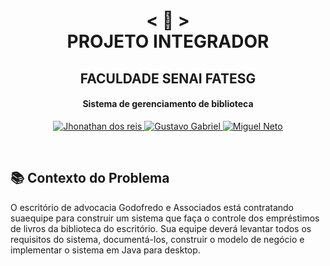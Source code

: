 <h1 align="center">
    < 📜 > <br>
PROJETO INTEGRADOR
</h1>
    <h2 align="center">
    FACULDADE SENAI FATESG
    </h2>
<h4 align="center">
Sistema de gerenciamento de biblioteca
</h4>

<p align="center">
  <a href="https://github.com/Jhonathanreis">
    <img alt="Jhonathan dos reis" src="https://img.shields.io/badge/Jhonathan dos reis-P.I-blue">
  </a>
    <a href="https://github.com/Gustavo-404">
    <img alt="Gustavo Gabriel" src="https://img.shields.io/badge/Gustavo Gabriel-P.I-green">
  </a>
    <a href="https://github.com/MiguellNeto">
    <img alt="Miguel Neto" src="https://img.shields.io/badge/Miguel Neto-P.I-red">
  </a>
</p>
<br>

## 📚 Contexto do Problema
O escritório de advocacia Godofredo e Associados está contratando suaequipe para construir um sistema que faça o controle dos empréstimos de livros da biblioteca do escritório. Sua equipe deverá levantar todos os requisitos do sistema, documentá-los, construir o modelo de negócio e implementar o sistema em Java para desktop.
